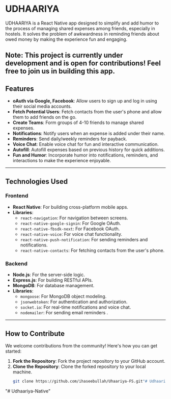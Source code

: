 # UDHAARIYA

UDHAARIYA is a React Native app designed to simplify and add humor to the process of managing shared expenses among friends, especially in hostels. It solves the problem of awkwardness in reminding friends about owed money by making the experience fun and engaging.

**Note:** This project is currently under development and is open for contributions! Feel free to join us in building this app.
---

## Features

- **oAuth via Google, Facebook**: Allow users to sign up and log in using their social media accounts.
- **Fetch Potential Users**: Fetch contacts from the user's phone and allow them to add friends on the go.
- **Create Teams**: Form groups of 4-10 friends to manage shared expenses.
- **Notifications**: Notify users when an expense is added under their name.
- **Reminders**: Send daily/weekly reminders for payback.
- **Voice Chat**: Enable voice chat for fun and interactive communication.
- **Autofill**: Autofill expenses based on previous history for quick additions.
- **Fun and Humor**: Incorporate humor into notifications, reminders, and interactions to make the experience enjoyable.

---

## Technologies Used

### Frontend
- **React Native**: For building cross-platform mobile apps.
- **Libraries**:
  - `react-navigation`: For navigation between screens.
  - `react-native-google-signin`: For Google OAuth.
  - `react-native-fbsdk-next`: For Facebook OAuth.
  - `react-native-voice`: For voice chat functionality.
  - `react-native-push-notification`: For sending reminders and notifications.
  - `react-native-contacts`: For fetching contacts from the user's phone.

### Backend
- **Node.js**: For the server-side logic.
- **Express.js**: For building RESTful APIs.
- **MongoDB**: For database management.
- **Libraries**:
  - `mongoose`: For MongoDB object modeling.
  - `jsonwebtoken`: For authentication and authorization.
  - `socket.io`: For real-time notifications and voice chat.
  - `nodemailer`: For sending email reminders .

---

## How to Contribute

We welcome contributions from the community! Here's how you can get started:

1. **Fork the Repository**: Fork the project repository to your GitHub account.
2. **Clone the Repository**: Clone the forked repository to your local machine.
   ```bash
   git clone https://github.com/ihaseebullah/Uhaariya-FS.git"# Udhaariya" 
"# Udhaariya-Native" 
